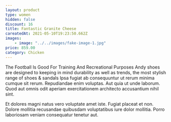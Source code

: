 ```yaml
---
layout: product
type: women
hidden: false
discount: 16
title: Fantastic Granite Cheese
careatedAt: 2021-05-10T19:23:50.662Z
images:
    - image: "../../images/fake-image-1.jpg"
price: 859.00
category: Chicken
---
```

The Football Is Good For Training And Recreational Purposes
Andy shoes are designed to keeping in mind durability as well as trends, the most stylish range of shoes & sandals
Ipsa fugiat ab consequuntur ut rerum minima cumque sit rerum. Repudiandae enim voluptas. Aut quia ut unde laborum. Quod aut omnis odit aperiam exercitationem architecto accusantium nihil sint.
 Et dolores magni natus vero voluptate amet iste. Fugiat placeat et non. Dolore mollitia recusandae quibusdam voluptatibus iure dolor mollitia. Porro laboriosam veniam consequatur tenetur aut.
